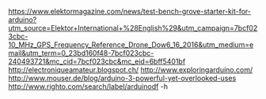 https://www.elektormagazine.com/news/test-bench-grove-starter-kit-for-arduino?utm_source=Elektor+International+%28English%29&utm_campaign=7bcf023cbc-10_MHz_GPS_Frequency_Reference_Drone_Dow6_16_2016&utm_medium=email&utm_term=0_23bd160f48-7bcf023cbc-240493721&mc_cid=7bcf023cbc&mc_eid=6bff5401bf
http://electroniqueamateur.blogspot.ch/
http://www.exploringarduino.com/
http://www.mouser.de/blog/arduino-3-powerful-yet-overlooked-uses
http://www.righto.com/search/label/arduinodf -h
